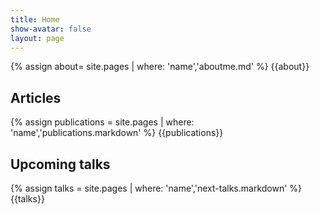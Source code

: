 ```yaml
---
title: Home
show-avatar: false
layout: page
---
```


{% assign about= site.pages | where: 'name','aboutme.md' %}
{{about}}

## Articles

{% assign publications = site.pages | where: 'name','publications.markdown' %}
{{publications}}

## Upcoming talks

{% assign talks = site.pages | where: 'name','next-talks.markdown' %}
{{talks}}